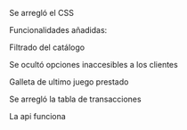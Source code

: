 Se arregló el CSS

Funcionalidades añadidas:

Filtrado del catálogo

Se ocultó opciones inaccesibles a los clientes

Galleta de ultimo juego prestado

Se arregló la tabla de transacciones

La api funciona

